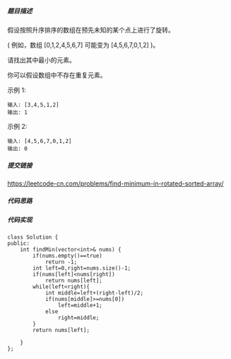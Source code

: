 ##### 题目描述
假设按照升序排序的数组在预先未知的某个点上进行了旋转。

( 例如，数组 [0,1,2,4,5,6,7] 可能变为 [4,5,6,7,0,1,2] )。

请找出其中最小的元素。

你可以假设数组中不存在重复元素。

示例 1:
```
输入: [3,4,5,1,2]
输出: 1
```
示例 2:
```
输入: [4,5,6,7,0,1,2]
输出: 0
```



##### 提交链接
https://leetcode-cn.com/problems/find-minimum-in-rotated-sorted-array/



##### 代码思路




##### 代码实现

```
class Solution {
public:
    int findMin(vector<int>& nums) {
        if(nums.empty()==true)
            return -1;
        int left=0,right=nums.size()-1;
        if(nums[left]<nums[right])
            return nums[left];
        while(left<right){
            int middle=left+(right-left)/2;
            if(nums[middle]>=nums[0])
                left=middle+1;
            else
                right=middle;
        }
        return nums[left];
        
    }
};


```
